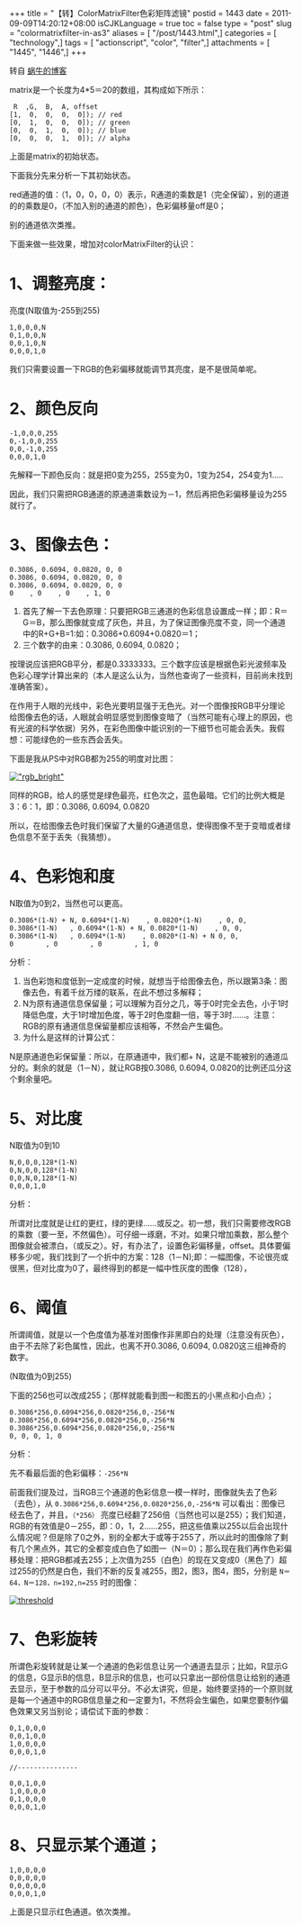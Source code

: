 +++
title = "【转】ColorMatrixFilter色彩矩阵滤镜"
postid = 1443
date = 2011-09-09T14:20:12+08:00
isCJKLanguage = true
toc = false
type = "post"
slug = "colormatrixfilter-in-as3"
aliases = [ "/post/1443.html",]
categories = [ "technology",]
tags = [ "actionscript", "color", "filter",]
attachments = [ "1445", "1446",]
+++


转自 [蜗牛的博客](http://blog.163.com/mdzhg@126/blog/static/1633215682010423113048711/)

matrix是一个长度为4\*5＝20的数组，其构成如下所示：

     R  ,G,  B,  A, offset
    [1,  0,  0,  0,  0]); // red
    [0,  1,  0,  0,  0]); // green
    [0,  0,  1,  0,  0]); // blue
    [0,  0,  0,  1,  0]); // alpha

上面是matrix的初始状态。

下面我分先来分析一下其初始状态。

red通道的值：（1，0，0，0，0）表示，R通道的乘数是1（完全保留），别的道道的的乘数是0，（不加入别的通道的颜色），色彩偏移量off是0；

别的通道依次类推。

下面来做一些效果，增加对colorMatrixFilter的认识：<!--more-->

# 1、调整亮度：

亮度(N取值为-255到255)

    1,0,0,0,N
    0,1,0,0,N
    0,0,1,0,N
    0,0,0,1,0

我们只需要设置一下RGB的色彩偏移就能调节其亮度，是不是很简单呢。

# 2、颜色反向

    -1,0,0,0,255
    0,-1,0,0,255
    0,0,-1,0,255
    0,0,0,1,0

先解释一下颜色反向：就是把0变为255，255变为0，1变为254，254变为1.....

因此，我们只需把RGB通道的原通道乘数设为－1，然后再把色彩偏移量设为255就行了。

# 3、图像去色：

    0.3086, 0.6094, 0.0820, 0, 0
    0.3086, 0.6094, 0.0820, 0, 0
    0.3086, 0.6094, 0.0820, 0, 0
    0    , 0    , 0    , 1, 0

1. 首先了解一下去色原理：只要把RGB三通道的色彩信息设置成一样；即：R＝G＝B，那么图像就变成了灰色，并且，为了保证图像亮度不变，同一个通道中的R+G+B=1:如：0.3086+0.6094+0.0820＝1；
2. 三个数字的由来：0.3086, 0.6094, 0.0820；

按理说应该把RGB平分，都是0.3333333。三个数字应该是根据色彩光波频率及色彩心理学计算出来的（本人是这么认为，当然也查询了一些资料，目前尚未找到准确答案）。

在作用于人眼的光线中，彩色光要明显强于无色光。对一个图像按RGB平分理论给图像去色的话，人眼就会明显感觉到图像变暗了（当然可能有心理上的原因，也有光波的科学依据）另外，在彩色图像中能识别的一下细节也可能会丢失。我假想：可能绿色的一些东西会丢失。

下面是我从PS中对RGB都为255的明度对比图：

[!["rgb_bright"][51]][52]

同样的RGB，给人的感觉是绿色最亮，红色次之，蓝色最暗。它们的比例大概是3：6：1，即：0.3086, 0.6094, 0.0820

所以，在给图像去色时我们保留了大量的G通道信息，使得图像不至于变暗或者绿色信息不至于丢失（我猜想）。

# 4、色彩饱和度

N取值为0到2，当然也可以更高。

    0.3086*(1-N) + N, 0.6094*(1-N)    , 0.0820*(1-N)    , 0, 0,
    0.3086*(1-N)   , 0.6094*(1-N) + N, 0.0820*(1-N)    , 0, 0,
    0.3086*(1-N)   , 0.6094*(1-N)    , 0.0820*(1-N) + N 0, 0,
    0        , 0        , 0        , 1, 0

分析：

1. 当色彩饱和度低到一定成度的时候，就想当于给图像去色，所以跟第3条：图像去色，有着千丝万缕的联系，在此不想过多解释；
2. N为原有通道信息保留量；可以理解为百分之几，等于0时完全去色，小于1时降低色度，大于1时增加色度，等于2时色度翻一倍，等于3时……。注意：RGB的原有通道信息保留量都应该相等，不然会产生偏色。
3. 为什么是这样的计算公式：

N是原通道色彩保留量：所以，在原通道中，我们都+ N，这是不能被别的通道瓜分的。剩余的就是（1－N），就让RGB按0.3086, 0.6094, 0.0820的比例还瓜分这个剩余量吧。

# 5、对比度

N取值为0到10

    N,0,0,0,128*(1-N)
    0,N,0,0,128*(1-N)
    0,0,N,0,128*(1-N)
    0,0,0,1,0

分析：

所谓对比度就是让红的更红，绿的更绿……或反之。初一想，我们只需要修改RGB的乘数（要一至，不然偏色）。可仔细一琢磨，不对。如果只增加乘数，那么整个图像就会被漂白，（或反之）。好，有办法了，设置色彩偏移量，offset。具体要偏移多少呢，我们找到了一个折中的方案：128（1－N);即：一幅图像，不论很亮或很黑，但对比度为0了，最终得到的都是一幅中性灰度的图像（128），

# 6、阈值

所谓阈值，就是以一个色度值为基准对图像作非黑即白的处理（注意没有灰色），由于不去除了彩色属性，因此，也离不开0.3086, 0.6094, 0.0820这三组神奇的数字。

(N取值为0到255)

下面的256也可以改成255；（那样就能看到图一和图五的小黑点和小白点）；

    0.3086*256,0.6094*256,0.0820*256,0,-256*N
    0.3086*256,0.6094*256,0.0820*256,0,-256*N
    0.3086*256,0.6094*256,0.0820*256,0,-256*N
    0, 0, 0, 1, 0

分析：

先不看最后面的色彩偏移：`-256*N`

前面我们提及过，当RGB三个通道的色彩信息一模一样时，图像就失去了色彩（去色），从 `0.3086*256,0.6094*256,0.0820*256,0,-256*N` 可以看出：图像已经去色了，并且，`（*256）` 亮度已经翻了256倍（当然也可以是255）；我们知道，RGB的有效值是0－255，即：0，1，2……255，把这些值乘以255以后会出现什么情况呢？但是除了0之外，别的全都大于或等于255了，所以此时的图像除了剩有几个黑点外，其它的全都变成白色了如图一（N＝0）；那么现在我们再作色彩偏移处理：把RGB都减去255；上次值为255（白色）的现在又变成0（黑色了）超过255的仍然是白色，我们不断的反复减255，图2，图3，图4，图5，分别是 `N＝64，N＝128，n=192,n=255` 时的图像：

[![threshold][53]][54]

# 7、色彩旋转

所谓色彩旋转就是让某一个通道的色彩信息让另一个通道去显示；比如，R显示G的信息，G显示B的信息，B显示R的信息，也可以只拿出一部份信息让给别的通道去显示，至于参数的瓜分可以平分。不必太讲究，但是，始终要坚持的一个原则就是每一个通道中的RGB信息量之和一定要为1，不然将会生偏色，如果您要制作偏色效果又另当别论；请偿试下面的参数：

    0,1,0,0,0
    0,0,1,0,0
    1,0,0,0,0
    0,0,0,1,0

	//---------------

    0,0,1,0,0
    1,0,0,0,0
    0,1,0,0,0
    0,0,0,1,0

# 8、只显示某个通道；

    1,0,0,0,0
    0,0,0,0,0
    0,0,0,0,0
    0,0,0,1,0

上面是只显示红色通道。依次类推。

[51]: /uploads/2011/09/rgb_bright.jpg  "rgb_bright"
[52]: /uploads/2011/09/rgb_bright.jpg
[53]: /uploads/2011/09/threshold.jpg "threshold"
[54]: /uploads/2011/09/threshold.jpg
